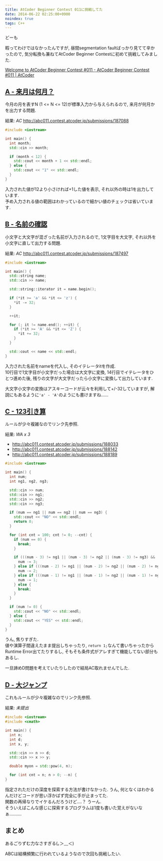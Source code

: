 ```yaml
---
title: AtCoder Beginner Contest 011に挑戦してた
date: 2014-06-22 02:25:00+0900
noindex: true
tags: C++
---
```

どーも

暇ってわけではなかったんですが, 昼間segmentation faultばっかり見てて辛かったので, 気分転換も兼ねてAtCoder Beginner Contestに初めて挑戦してみました.

[Welcome to AtCoder Beginner Contest #011 - AtCoder Beginner Contest #011 | AtCoder](http://abc011.contest.atcoder.jp/tasks/abc011_1 "abc011")

## [A - 来月は何月？](http://abc011.contest.atcoder.jp/tasks/abc011_1 "A")

今月の月を表すN (1 <= N <= 12)が標準入力から与えられるので, 来月が何月かを出力する問題.

結果: *AC* <http://abc011.contest.atcoder.jp/submissions/187088>

```cpp
#include <iostream>

int main() {
  int month;
  std::cin >> month;

  if (month < 12) {
    std::cout << month + 1 << std::endl;
  } else {
    std::cout << "1" << std::endl;
  }
}
```

入力された値が12より小さければ+1した値を表示, それ以外の時は1を出力しています.  
予め入力される値の範囲はわかっているので細かい値のチェックは省いています.

## [B - 名前の確認](http://abc011.contest.atcoder.jp/tasks/abc011_2 "B")

小文字と大文字が混ざった名前が入力されるので, 1文字目を大文字, それ以外を小文字に直して出力する問題.

結果: *AC* <http://abc011.contest.atcoder.jp/submissions/187497>

```cpp
#include <iostream>

int main() {
  std::string name;
  std::cin >> name;

  std::string::iterator it = name.begin();

  if (*it >= 'a' && *it <= 'z') {
    *it -= 32;
  }

  ++it;

  for (; it != name.end(); ++it) {
    if (*it >= 'A' && *it <= 'Z') {
      *it += 32;
    }
  }

  std::cout << name << std::endl;
}
```

入力された名前をnameを代入し, そのイテレータitを作成.  
10行目で1文字目が小文字だった場合は大文字に変換, 14行目でイテレータをひとつ進めた後, 残りの文字が大文字だったら小文字に変換して出力しています.

大文字小文字の変換はアスキーコードが云々を利用して+/-32していますが, 解説にもあるように`'a' - 'A'`のようにも書けますね......

## [C - 123引き算](http://abc011.contest.atcoder.jp/tasks/abc011_3 "C")

ルールが少々複雑なのでリンク先参照.

結果: *WA x 3*

* <http://abc011.contest.atcoder.jp/submissions/188033>
* <http://abc011.contest.atcoder.jp/submissions/188142>
* <http://abc011.contest.atcoder.jp/submissions/188189>

```cpp
#include <iostream>

int main() {
  int num;
  int ng1, ng2, ng3;

  std::cin >> num;
  std::cin >> ng1;
  std::cin >> ng2;
  std::cin >> ng3;

  if (num == ng1 || num == ng2 || num == ng3) {
    std::cout << "NO" << std::endl;
    return 0;
  }

  for (int cnt = 100; cnt != 0; --cnt) {
    if (num == 0) {
      break;
    }

    if (((num - 3) != ng1 || (num - 3) != ng2 || (num - 3) != ng3) && ((num - 3) >= 0)) {
      num -= 3;
    } else if (((num - 2) != ng1 || (num - 2) != ng2 || (num - 2) != ng3) && ((num - 2) >= 0)) {
      num -= 2;
    } else if (((num - 1) != ng1 || (num - 1) != ng2 || (num - 1) != ng3) && ((num - 1) >= 0)) {
      num -= 1;
    } else {
      break;
    }
  }

  if (num != 0) {
    std::cout << "NO" << std::endl;
  } else {
    std::cout << "YES" << std::endl;
  }
}
```

うん, 焦りすぎた.  
値や演算子間違えたまま提出しちゃったり, `return 1;`なんて書いちゃったからRuntime Error出てたりするし, そもそも条件式がアレすぎて機能してない部分もあるし.

一旦諦めD問題を考えていたりしたので結局AC取れませんでした.

## [D - 大ジャンプ](http://abc011.contest.atcoder.jp/tasks/abc011_4 "D")

これもルールが少々複雑なのでリンク先参照.

結果: *未提出*

```cpp
#include <iostream>
#include <cmath>

int main() {
  int n;
  int d;
  int x, y;

  std::cin >> n >> d;
  std::cin >> x >> y;

  double myon = std::pow(4, n);

  for (int cnt = n; n > 0; --n) {
}
```

指定されただけの深度を探索する方法が書けなかった. うん, 何となくはわかるんだけどコードが思い浮かばず完全に手が止まってた.  
関数の再帰なりでイケるんだろうけど....？ うーん.  
そういえばこんな感じに探索するプログラムは1度も書いた覚えがないなぁ..........

## まとめ

あるごりずむ力なさすぎる(｡＞﹏＜)

ABCは結構頻繁に行われているようなので次回も挑戦したい.
